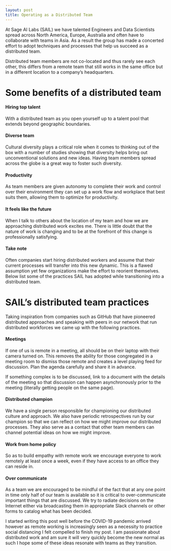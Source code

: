 ```yaml
---
layout: post
title: Operating as a Distributed Team
---
```


At Sage AI Labs (SAIL) we have talented Engineers and Data Scientists spread across North America, Europe, Australia and often have to collaborate with teams in Asia. As a result the group has made a concerted effort to adopt techniques and processes that help us succeed as a distributed team.

Distributed team members are not co-located and thus rarely see each other, this differs from a remote team that still works in the same office but in a different location to a company’s headquarters.

# Some benefits of a distributed team
#### Hiring top talent
With a distributed team as you open yourself up to a talent pool that extends beyond geographic boundaries.

#### Diverse team
Cultural diversity plays a critical role when it comes to thinking out of the box with a number of studies showing that diversity helps bring out unconventional solutions and new ideas.  Having team members spread across the globe is a great way to foster such diversity.

#### Productivity
As team members are given autonomy to complete their work and control over their environment they can set up a work flow and workplace that best suits them, allowing them to optimize for productivity.

#### It feels like the future
When I talk to others about the location of my team and how we are approaching distributed work excites me. There is little doubt that the nature of work is changing and to be at the forefront of this change is professionally satisfying.

#### Take note
Often companies start hiring distributed workers and assume that their current processes will transfer into this new dynamic. This is a flawed assumption yet few organizations make the effort to reorient themselves. Below list some of the practices SAIL has adopted while transitioning into a distributed team.

# SAIL’s distributed team practices
Taking inspiration from companies such as GitHub that have pioneered distributed approaches and speaking with peers in our network that run distributed workforces we came up with the following practices.

#### Meetings
If one of us is remote in a meeting, all should be on their laptop with their camera turned on. This removes the ability for those congregated in a meeting room to dismiss those remote and creates a level playing feed for discussion. Plan the agenda carefully and share it in advance.

If something complex is to be discussed, link to a document with the details of the meeting so that discussion can happen asynchronously prior to the meeting (literally getting people on the same page).

#### Distributed champion
We have a single person responsible for championing our distributed culture and approach. We also have periodic retrospectives run by our champion so that we can reflect on how we might improve our distributed processes. They also serve as a contact that other team members can channel potential ideas on how we might improve.

#### Work from home policy
So as to build empathy with remote work we encourage everyone to work remotely at least once a week, even if they have access to an office they can reside in.

#### Over communicate
As a team we are encouraged to be mindful of the fact that at any one point in time only half of our team is available so it is critical to over-communicate important things that are discussed. We try to radiate decisions on the Internet either via broadcasting them in appropriate Slack channels or other forms to catalog what has been decided.

I started writing this post well before the COVID-19 pandemic arrived however as remote working is increasingly seen as a necessity to practice social distancing I felt compelled to finish my post. I am passionate about distributed work and am sure it will very quickly become the new normal as such I hope some of these ideas resonate with teams as they transition.
